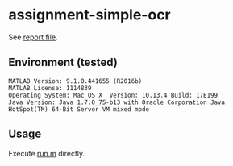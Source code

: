 # assignment-simple-ocr

See [report file](report/report.pdf).

## Environment (tested)

```text
MATLAB Version: 9.1.0.441655 (R2016b)
MATLAB License: 1114839
Operating System: Mac OS X  Version: 10.13.4 Build: 17E199 
Java Version: Java 1.7.0_75-b13 with Oracle Corporation Java HotSpot(TM) 64-Bit Server VM mixed mode
```

## Usage

Execute [run.m](src/run.m) directly.
